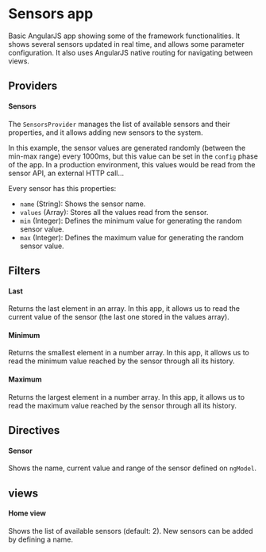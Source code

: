 # Sensors app
Basic AngularJS app showing some of the framework functionalities. It shows several sensors updated in real time, and allows some parameter configuration. It also uses AngularJS native routing for navigating between views.

## Providers
#### Sensors

The `SensorsProvider` manages the list of available sensors and their properties, and it allows adding new sensors to the system.

In this example, the sensor values are generated randomly (between the min-max range) every 1000ms, but this value can be set in the `config` phase of the app. In a production environment, this values would be read from the sensor API, an external HTTP call...

Every sensor has this properties:

* `name` (String): Shows the sensor name.
* `values` (Array): Stores all the values read from the sensor.
* `min` (Integer): Defines the minimum value for generating the random sensor value.
* `max` (Integer): Defines the maximum value for generating the random sensor value.

## Filters
#### Last
Returns the last element in an array.
In this app, it allows us to read the current value of the sensor (the last one stored in the values array).

#### Minimum
Returns the smallest element in a number array.
In this app, it allows us to read the minimum value reached by the sensor through all its history.

#### Maximum
Returns the largest element in a number array.
In this app, it allows us to read the maximum value reached by the sensor through all its history.

## Directives
#### Sensor
Shows the name, current value and range of the sensor defined on `ngModel`.

## views
#### Home view
Shows the list of available sensors (default: 2). New sensors can be added by defining a name.
